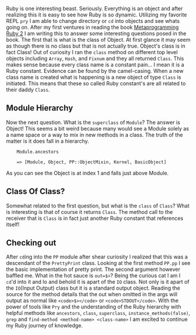 Ruby is one interesting beast.  Seriously.  Everything is an object and after realizing this it is easy to see how Ruby is so dynamic.  Utilizing my favorite REPL `pry` I am able to change directory or `cd` into objects and see whats going on.  After my first ventures in reading the book [Metaprogramming Ruby 2](https://pragprog.com/book/ppmetr2/metaprogramming-ruby-2) I am writing this to answer some interesting questions posed in the book.  The first that is what is the class of Object.  At first glance it may seem as though there is no class but that is not actually true.  Object's class is in fact Class!  Out of curiosity I ran the `class` method on different top level objects including `Array`, `Hash`, and `Fixnum` and they all returned `Class`.  This makes sense because every class name is a constant pain... I mean it is a Ruby constant.  Evidence can be found by the camel-casing.  When a new class name is created what is happening is a new object of type `Class` is initiated.  This means that these so called Ruby constant's are all related to their daddy `Class`.

## Module Hierarchy

Now the next question.  What is the `superclass` of `Module`?  The answer is Object!  This seems a bit weird because many would see a Module solely as a name space or a way to mix in new methods in a class.  The truth of the matter is it does fall in a hierarchy.

        Module.ancestors

        => [Module, Object, PP::ObjectMixin, Kernel, BasicObject]

As you can see the Object is at index 1 and falls just above Module.

## Class Of Class?

Somewhat related to the first question, but what is the `class` of `Class`?  What is interesting is that of course it returns `Class`.  The method call to the receiver that is `Class` is in fact just another Ruby constant that references itself!

## Checking out 

After `cd`ing into the `PP` module after shear curiosity I realized that this was a descendant of the `PrettyPrint` class.  Looking at the first method `PP.pp` I see the basic implementation of pretty print.  The second argument however baffled me.  What in the hot sauce is `out=$>`?  Being the curious cat I am I `cd`'d into it and lo and behold it is apart of the `IO` class.  Not only is it apart of the `IO`(Input Output) class but it is a standard output object. Reading the source for the method details that the out when omitted in the args will output as normal like `<code>$></code>` or `<code>STDOUT</code>`.  With the power of tools like `Pry` and the understanding of the Ruby hierarchy with helpful methods like `ancestors`, `class`, `superclass`, `instance_methods(false)`, `grep` and `find-method <method-name> <class-name>` I am excited to continue my Ruby journey of knowledge.
